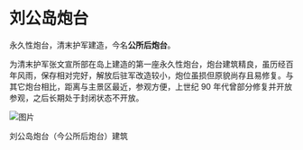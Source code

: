 # 刘公岛炮台

永久性炮台，清末护军建造，今名**公所后炮台**。

为清末护军张文宣所部在岛上建造的第一座永久性炮台，炮台建筑精良，虽历经百年风雨，保存相对完好，解放后驻军改造较小，炮位虽损但原貌尚存且易修复。与其它炮台相比，距离与主景区最近，参观方便，上世纪 90 年代曾部分修复并开放参观，之后长期处于封闭状态不开放。

 ![图片](https://mmbiz.qpic.cn/mmbiz_jpg/lh4icicq9BicTvtAqy2h2oqmahZ1icia3ueeicGOlmC5KJujnibSf38rmeRx2CtGMlSoTib09F0qX23U734KOabD9ic5UjQ/640?wx_fmt=jpeg&wxfrom=5&wx_lazy=1&wx_co=1)

刘公岛炮台（今公所后炮台）建筑

